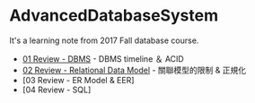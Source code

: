 # AdvancedDatabaseSystem
It's a learning note from 2017 Fall database course.

* [01 Review - DBMS]( https://github.com/AmberFu/AdvancedDatabaseSystem/blob/master/01_Review_DBMS.md ) - DBMS timeline ＆ ACID 
* [02 Review - Relational Data Model]( https://github.com/AmberFu/AdvancedDatabaseSystem/blob/master/02_Review_RelationalDataModel.md ) - 關聯模型的限制 & 正規化
* [03 Review - ER Model & EER]
* [04 Review - SQL]
